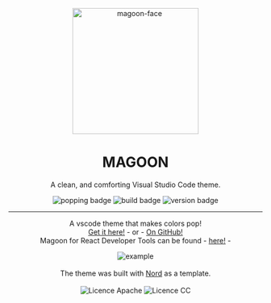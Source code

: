 <p align="center">
  <img alt='magoon-face' src='https://cloud.githubusercontent.com/assets/14088342/25765655/6603ba32-31ee-11e7-8592-60ff4b445127.png' width='250'/>
  <h1 align="center">MAGOON</h1>
  <p align="center">A clean, and comforting Visual Studio Code theme.</p>
  <p align="center">
    <img alt='popping badge' src='https://img.shields.io/badge/colors-popping!-green.svg?style=flat-square' />
    <img alt='build badge' src='https://img.shields.io/badge/build-passing-green.svg?style=flat-square' />
    <img alt='version badge' src='https://img.shields.io/badge/version-1.1.1-blue.svg?style=flat-square' />
  </p>
</div>
<hr>  

<p align="center">
  A vscode theme that makes colors pop! <br>
  <a href="https://marketplace.visualstudio.com/items?itemName=Northerntwig.magoon">Get it here!</a>
   - or -
  <a href="https://github.com/NorthernTwig/Magoon">On GitHub!</a><br>
  Magoon for React Developer Tools can be found - <a href="https://goo.gl/Gds7zy">here!</a> -
</p>
 
  
<p align="center">
  <img alt='example' src='https://cloud.githubusercontent.com/assets/14088342/25763477/a3890c50-31e3-11e7-85dc-8de600d98554.png' /><br><br>
  The theme was built with <a href="https://github.com/arcticicestudio/nord">Nord</a> as a template.<br><br>
  <img alt='Licence Apache' src='https://img.shields.io/badge/License-Apache_2.0-blue.svg?style=flat-square' />
  <img alt='Licence CC' src='https://img.shields.io/badge/License-CC_BY--SA_4.0-blue.svg?style=flat-square' />
</p>
